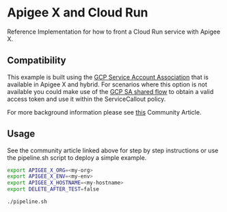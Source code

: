 # Apigee X and Cloud Run

Reference Implementation for how to front a Cloud Run service with Apigee X.

## Compatibility

This example is built using the [GCP Service Account Association](https://cloud.google.com/apigee/docs/api-platform/security/google-auth/overview)
that is available in Apigee X and hybrid. For scenarios where this option is not
available you could make use of the [GCP SA shared flow](../gcp-sa-auth-shared-flow)
to obtain a valid access token and use it within the ServiceCallout policy.

For more background information please see [this](https://www.googlecloudcommunity.com/gc/Cloud-Product-Articles/Hosted-Targets-vs-Google-Cloud-Run/ta-p/76040)
Community Article.

## Usage

See the community article linked above for step by step instructions
or use the pipeline.sh script to deploy a simple example.

```sh
export APIGEE_X_ORG=<my-org>
export APIGEE_X_ENV=<my-env>
export APIGEE_X_HOSTNAME=<my-hostname>
export DELETE_AFTER_TEST=false

./pipeline.sh
```
